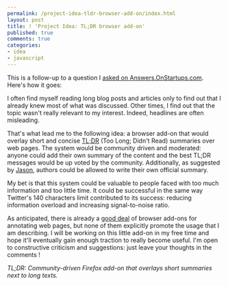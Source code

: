 ```yaml
---
permalink: /project-idea-tldr-browser-add-on/index.html
layout: post
title: ! 'Project Idea: TL;DR browser add-on'
published: true
comments: true
categories:
- idea
- javascript
---
```

<p>This is a follow-up to a question I <a href="http://answers.onstartups.com/questions/7837/ask-onstartups-review-my-firefox-add-on-idea">asked on Answers.OnStartups.com</a>. Here's how it goes:</p>
<div class="post-text">
<p>I often find myself reading long blog posts and articles only to find out that I already knew most of what was discussed. Other times, I find out that the topic wasn't really relevant to my interest. Indeed, headlines are often misleading.</p>
<p>That's what lead me to the following idea: a browser add-on that would overlay short and concise <a href="http://en.wiktionary.org/wiki/tl;dr">TL;DR</a> (Too Long; Didn't Read) summaries over web pages. The system would be community driven and moderated: anyone could add their own summary of the content and the best TL;DR messages would be up voted by the community. Additionally, as suggested by <a href="http://blog.asmartbear.com/">Jason</a>, authors could be allowed to write their own official summary.</p>
<p>My bet is that this system could be valuable to people faced with too much information and too little time. It could be successful in the same way Twitter's 140 characters limit contributed to its success: reducing information overload and increasing signal-to-noise ratio.</p>
As anticipated, there is already a <a href="http://answers.onstartups.com/questions/7837/ask-onstartups-review-my-firefox-add-on-idea/7840#7840">good deal</a> of browser add-ons for annotating web pages, but none of them explicitly promote the usage that I am describing. I will be working on this little add-on in my free time and hope it'll eventually gain enough traction to really become useful. I'm open to constructive criticism and suggestions: just leave your thoughts in the comments !<br />
<p><em>TL;DR: Community-driven Firefox add-on that overlays short summaries next to long texts.</em></p>
</div>

